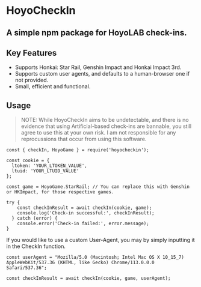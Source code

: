 # HoyoCheckIn
A simple npm package for HoyoLAB check-ins.
---
## Key Features
- Supports Honkai: Star Rail, Genshin Impact and Honkai Impact 3rd.
- Supports custom user agents, and defaults to a human-browser one if not provided.
- Small, efficient and functional.

## Usage
> NOTE: While HoyoCheckIn aims to be undetectable, and there is no evidence that using Artificial-based check-ins are bannable, you still agree to use this at your own risk. I am not responsible for any reprocussions that occur from using this software.

```
const { checkIn, HoyoGame } = require('hoyocheckin');

const cookie = {
  ltoken: 'YOUR_LTOKEN_VALUE',
  ltuid: 'YOUR_LTUID_VALUE'
};

const game = HoyoGame.StarRail; // You can replace this with Genshin or HKImpact, for those respective games.

try {
    const checkInResult = await checkIn(cookie, game);
    console.log('Check-in successful:', checkInResult);
  } catch (error) {
    console.error('Check-in failed:', error.message);
}
```

If you would like to use a custom User-Agent, you may by simply inputting it in the CheckIn function.

```
const userAgent = "Mozilla/5.0 (Macintosh; Intel Mac OS X 10_15_7) AppleWebKit/537.36 (KHTML, like Gecko) Chrome/113.0.0.0 Safari/537.36";

const checkInResult = await checkIn(cookie, game, userAgent);
```







